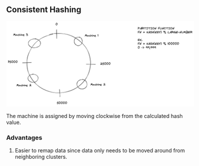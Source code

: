 ## Consistent Hashing

![](../images/consistent-hashing.png)

The machine is assigned by moving clockwise from the calculated hash value.

### Advantages
1. Easier to remap data since data only needs to be moved around from neighboring clusters.